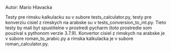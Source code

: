 Autor: Mario Hlavacka

Testy pre rimsku kalkulacku su v subore tests_calculator.py, testy pre konverziu cisiel z rimskych
na arabske su v tests_conversion_to_int.py. Tieto testy by mali byt spustitelne v prostredi pycharm
(toto prostredie som pouzival s pythonom verzie 3.7.9). Konvertor cisiel z rimskych na arabske je v
súbore roman_to_arabic.py a rimska kalkulacka je v subore roman_calculator.py.
